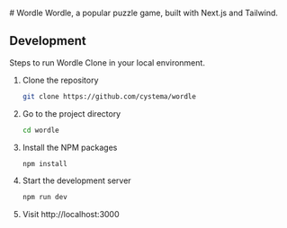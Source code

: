<br/>
# Wordle
Wordle, a popular puzzle game, built with Next.js and Tailwind.

## Development

Steps to run Wordle Clone in your local environment.

1. Clone the repository

   ```sh
   git clone https://github.com/cystema/wordle
   ```

2. Go to the project directory

   ```sh
   cd wordle
   ```

3. Install the NPM packages

   ```sh
   npm install
   ```

4. Start the development server

   ```sh
   npm run dev
   ```

5. Visit http://localhost:3000

<br/>


